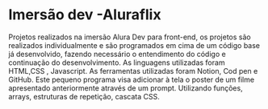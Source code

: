 # Imersão dev -Aluraflix
Projetos realizados na imersão Alura Dev para front-end, os projetos são realizados individualmente e são programados em cima de um código base já desenvolvido, fazendo necessário o entendimento do código e continuação do desenvolvimento. As linguagens utilizadas foram HTML,CSS , Javascript. As ferramentas utilizadas foram Notion, Cod pen e GitHub.
Este pequeno programa visa adicionar à tela o poster de um filme apresentado anteriormente através de um prompt. Utilizando funções, arrays, estruturas de repetição, cascata CSS.
